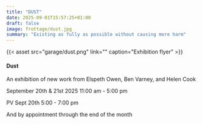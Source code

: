 ```yaml
---
title: "DUST"
date: 2025-09-01T15:57:25+01:00
draft: false
image: frottage/dust.jpg
summary: "Existing as fully as possible without causing more harm"
---
```


{{< asset src="garage/dust.png" link="" caption="Exhibition flyer" >}}

#### Dust

An exhibition of new work from Elspeth Owen, Ben Varney, and Helen Cook

September 20th & 21st 2025 11:00 am - 5:00 pm

PV Sept 20th 5:00 - 7:00 pm

And by appointment through the end of the month

